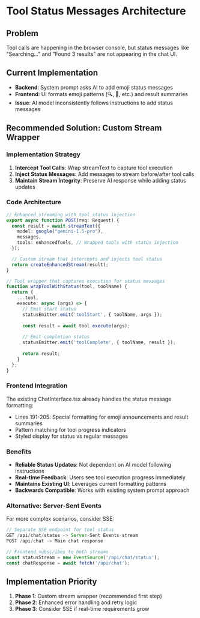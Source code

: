 # Tool Status Messages Architecture

## Problem
Tool calls are happening in the browser console, but status messages like "Searching..." and "Found 3 results" are not appearing in the chat UI.

## Current Implementation
- **Backend**: System prompt asks AI to add emoji status messages
- **Frontend**: UI formats emoji patterns (🔍, 📁, etc.) and result summaries  
- **Issue**: AI model inconsistently follows instructions to add status messages

## Recommended Solution: Custom Stream Wrapper

### Implementation Strategy
1. **Intercept Tool Calls**: Wrap streamText to capture tool execution
2. **Inject Status Messages**: Add messages to stream before/after tool calls
3. **Maintain Stream Integrity**: Preserve AI response while adding status updates

### Code Architecture

```typescript
// Enhanced streaming with tool status injection
export async function POST(req: Request) {
  const result = await streamText({
    model: google("gemini-1.5-pro"),
    messages,
    tools: enhancedTools, // Wrapped tools with status injection
  });

  // Custom stream that intercepts and injects tool status
  return createEnhancedStream(result);
}

// Tool wrapper that captures execution for status messages
function wrapToolWithStatus(tool, toolName) {
  return {
    ...tool,
    execute: async (args) => {
      // Emit start status
      statusEmitter.emit('toolStart', { toolName, args });
      
      const result = await tool.execute(args);
      
      // Emit completion status  
      statusEmitter.emit('toolComplete', { toolName, result });
      
      return result;
    }
  };
}
```

### Frontend Integration
The existing ChatInterface.tsx already handles the status message formatting:
- Lines 191-205: Special formatting for emoji announcements and result summaries
- Pattern matching for tool progress indicators
- Styled display for status vs regular messages

### Benefits
- **Reliable Status Updates**: Not dependent on AI model following instructions
- **Real-time Feedback**: Users see tool execution progress immediately  
- **Maintains Existing UI**: Leverages current formatting patterns
- **Backwards Compatible**: Works with existing system prompt approach

### Alternative: Server-Sent Events
For more complex scenarios, consider SSE:
```typescript
// Separate SSE endpoint for tool status
GET /api/chat/status -> Server-Sent Events stream
POST /api/chat -> Main chat response

// Frontend subscribes to both streams
const statusStream = new EventSource('/api/chat/status');
const chatResponse = await fetch('/api/chat');
```

## Implementation Priority
1. **Phase 1**: Custom stream wrapper (recommended first step)
2. **Phase 2**: Enhanced error handling and retry logic
3. **Phase 3**: Consider SSE if real-time requirements grow